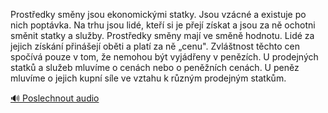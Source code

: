 
Prostředky směny jsou ekonomickými statky. Jsou vzácné a existuje po nich poptávka. Na trhu jsou lidé, kteří si je přejí získat a jsou za ně ochotni směnit statky a služby. Prostředky směny mají ve směně hodnotu. Lidé za jejich získání přinášejí oběti a platí za ně „cenu". Zvláštnost těchto cen spočívá pouze v tom, že nemohou být vyjádřeny v penězích. U prodejných statků a služeb mluvíme o cenách nebo o peněžních cenách. U peněz mluvíme o jejich kupní síle ve vztahu k různým prodejným statkům.

[🔊 Poslechnout audio](/data/7-paragraphs/audio/chapter_75/para_001-Prostedky-smny-jsou-ekonomickmi-statky-Jsou-vz.mp3)

